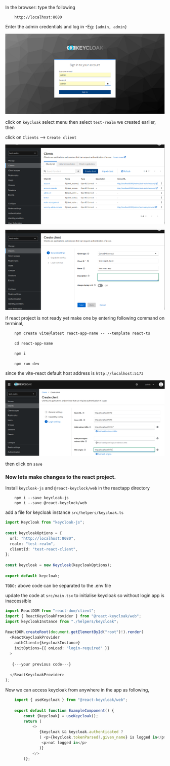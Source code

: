 In the browser: type the following

```
    http://localhost:8080
```

Enter the admin credentials and log in -Eg: `{admin, admin}`

![](./src/assets/0.png)

click on `keycloak` select menu then select `test-realm` we created earlier, then

click on `Clients` --> `Create client`

![](./src/assets/6.png)

![](./src/assets/7.png)

if react project is not ready yet make one by entering following command on terminal,

```
    npm create vite@latest react-app-name -- --template react-ts

    cd react-app-name

    npm i

    npm run dev

```

since the vite-react default host address is `http://localhost:5173`

![](./src/assets/8.png)

then click on `save`

### Now lets make changes to the react project.

Install `keycloak-js` and `@react-keyclock/web` in the reactapp directory

```
    npm i --save keycloak-js
    npm i --save @react-keyclock/web
```

add a file for keycloak instance `src/helpers/keycloak.ts`

```ts
import Keycloak from "keycloak-js";

const keycloakOptions = {
  url: "http://localhost:8080",
  realm: "test-realm",
  clientId: "test-react-client",
};

const keycloak = new Keycloak(keycloakOptions);

export default keycloak;
```
`TODO:` above code can be separated to the .env  file 

update the code at `src/main.tsx` to initialise keycloak so without login app is inaccessible

```ts
import ReactDOM from "react-dom/client";
import { ReactKeycloakProvider } from "@react-keycloak/web";
import keycloakInstance from "./helpers/keycloak";

ReactDOM.createRoot(document.getElementById("root")!).render(
  <ReactKeycloakProvider
    authClient={keycloakInstance}
    initOptions={{ onLoad: "login-required" }}
  >

   {---your previous code---}

  </ReactKeycloakProvider>
);
```

Now we can access keycloak from anywhere in the app as following,

```ts
    import { useKeycloak } from "@react-keycloak/web";

    export default function ExampleComponent() {
        const {keycloak} = useKeycloak();
        return (
            <>
               {keycloak && keycloak.authenticated ? 
               ( <p>{keycloak.tokenParsed?.given_name} is logged in</p> ):(
                <p>not logged in</p>
               )}
            </>
        )};
```


